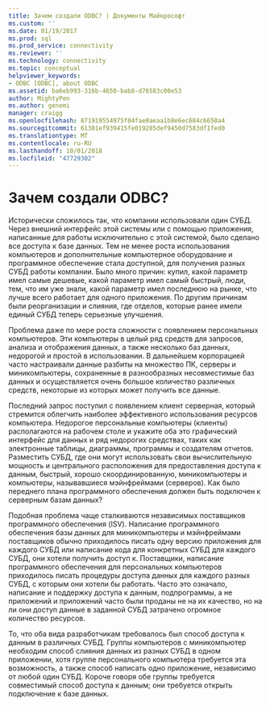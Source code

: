 ```yaml
---
title: Зачем создали ODBC? | Документы Майкрософт
ms.custom: ''
ms.date: 01/19/2017
ms.prod: sql
ms.prod_service: connectivity
ms.reviewer: ''
ms.technology: connectivity
ms.topic: conceptual
helpviewer_keywords:
- ODBC [ODBC], about ODBC
ms.assetid: ba6eb993-316b-4650-bab8-d76583c00e53
author: MightyPen
ms.author: genemi
manager: craigg
ms.openlocfilehash: 871919554975f04fae0aeaa1b8e6ec684c6650a4
ms.sourcegitcommit: 61381ef939415fe019285def9450d7583df1fed0
ms.translationtype: MT
ms.contentlocale: ru-RU
ms.lasthandoff: 10/01/2018
ms.locfileid: "47729302"
---
```

# <a name="why-was-odbc-created"></a>Зачем создали ODBC?
Исторически сложилось так, что компании использовали один СУБД. Через внешний интерфейс этой системы или с помощью приложения, написанные для работы исключительно с этой системой, было сделано все доступа к базе данных. Тем не менее роста использования компьютеров и дополнительные компьютерное оборудование и программное обеспечение стала доступной, для получения разных СУБД работы компании. Было много причин: купил, какой параметр имел самые дешевые, какой параметр имел самый быстрый, люди, тем, что им уже знали, какой параметр имел последнюю на рынке, что лучше всего работает для одного приложения. По другим причинам были реорганизации и слияния, где отделов, которые ранее имели единый СУБД теперь серьезные улучшения.  
  
 Проблема даже по мере роста сложности с появлением персональных компьютеров. Эти компьютеры в целый ряд средств для запросов, анализа и отображения данных, а также несколько баз данных, недорогой и простой в использовании. В дальнейшем корпорацией часто настраивали данные разбиты на множество ПК, серверы и миникомпьютеры, сохраненные в разнообразных несовместимые баз данных и осуществляется очень большое количество различных средств, некоторые из которых может получить все данные.  
  
 Последний запрос поступил с появлением клиент серверная, который стремится облегчить наиболее эффективного использования ресурсов компьютера. Недорогое персональные компьютеры (клиенты) располагаются на рабочем столе и укажите оба это графический интерфейс для данных и ряд недорогих средствах, таких как электронные таблицы, диаграммы, программы и создателям отчетов. Разместить СУБД, где они могут использовать свои вычислительную мощность и центрального расположения для предоставления доступа к данным, быстрый, хорошо скоординированную, миникомпьютеры и компьютеры, называвшиеся мэйнфреймами (серверов). Как было переднего плана программного обеспечения должен быть подключен к серверным базам данных?  
  
 Подобная проблема чаще сталкиваются независимых поставщиков программного обеспечения (ISV). Написание программного обеспечения базы данных для миникомпьютеры и мэйнфреймами поставщиков обычно приходилось писать одну версию приложения для каждого СУБД или написание кода для конкретных СУБД для каждого СУБД, они хотели получить доступ к. Поставщики, написание программного обеспечения для персональных компьютеров приходилось писать процедуры доступа данных для каждого разных СУБД, с которым они хотели бы работать. Часто это означало, написание и поддержку доступа к данным, подпрограммы, а не приложений и приложений часто были проданы не на их качество, но на ли они доступ данные в заданной СУБД затрачено огромное количество ресурсов.  
  
 То, что оба вида разработчикам требовалось был способ доступа к данным в различных СУБД. Группы компьютеров с миникомпьютер необходим способ слияния данных из разных СУБД в одном приложении, хотя группе персонального компьютера требуется эта возможность, а также способ написать одно приложение, независимо от любой один СУБД. Короче говоря обе группы требуется совместимый способ доступа к данным; они требуется открыть подключение к базе данных.
